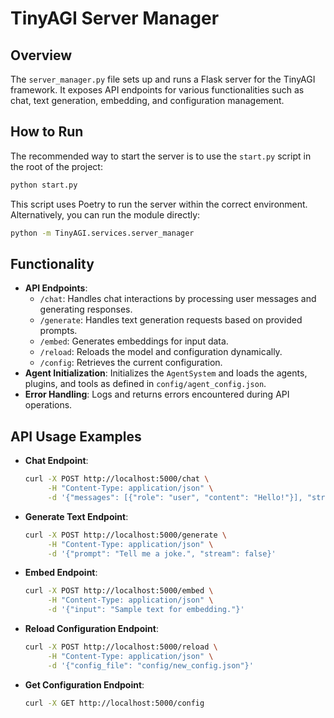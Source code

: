 # TinyAGI Server Manager

## Overview

The `server_manager.py` file sets up and runs a Flask server for the TinyAGI framework. It exposes API endpoints for various functionalities such as chat, text generation, embedding, and configuration management.

## How to Run

The recommended way to start the server is to use the `start.py` script in the root of the project:

```bash
python start.py
```

This script uses Poetry to run the server within the correct environment. Alternatively, you can run the module directly:

```bash
python -m TinyAGI.services.server_manager
```

## Functionality

- **API Endpoints**:
    - `/chat`: Handles chat interactions by processing user messages and generating responses.
    - `/generate`: Handles text generation requests based on provided prompts.
    - `/embed`: Generates embeddings for input data.
    - `/reload`: Reloads the model and configuration dynamically.
    - `/config`: Retrieves the current configuration.
- **Agent Initialization**: Initializes the `AgentSystem` and loads the agents, plugins, and tools as defined in `config/agent_config.json`.
- **Error Handling**: Logs and returns errors encountered during API operations.

## API Usage Examples

- **Chat Endpoint**:

    ```bash
    curl -X POST http://localhost:5000/chat \
         -H "Content-Type: application/json" \
         -d '{"messages": [{"role": "user", "content": "Hello!"}], "stream": false}'
    ```

- **Generate Text Endpoint**:

    ```bash
    curl -X POST http://localhost:5000/generate \
         -H "Content-Type: application/json" \
         -d '{"prompt": "Tell me a joke.", "stream": false}'
    ```

- **Embed Endpoint**:

    ```bash
    curl -X POST http://localhost:5000/embed \
         -H "Content-Type: application/json" \
         -d '{"input": "Sample text for embedding."}'
    ```

- **Reload Configuration Endpoint**:

    ```bash
    curl -X POST http://localhost:5000/reload \
         -H "Content-Type: application/json" \
         -d '{"config_file": "config/new_config.json"}'
    ```

- **Get Configuration Endpoint**:

    ```bash
    curl -X GET http://localhost:5000/config
    ```